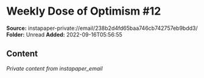 # Weekly Dose of Optimism #12

**Source:** instapaper-private://email/238b2d4fd65baa746cb742757eb9bdd3/
**Folder:** Unread
**Added:** 2022-09-16T05:56:55




## Content
*Private content from instapaper_email*
